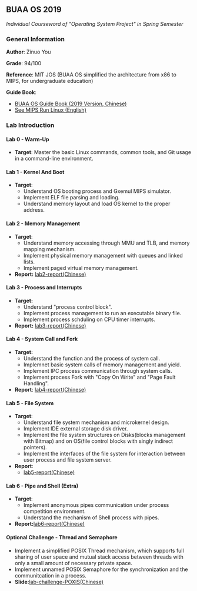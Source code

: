 ## BUAA OS 2019

*Individual Courseword of "Operating System Project" in Spring Semester*

### General Information

**Author**: Zinuo You

**Grade**: 94/100

**Reference**: MIT JOS (BUAA OS simplified the architecture from x86 to MIPS, for undergraduate education)

**Guide Book**: 
  - [BUAA OS Guide Book (2019 Version, Chinese)](assets/guide-book.pdf)
  - [See MIPS Run Linux (English)](assets/See-Mips-Run-Linux.pdf)



### Lab Introduction

#### Lab 0 - Warm-Up

- **Target**: Master the basic Linux commands, common tools, and Git usage in a command-line environment. 

#### Lab 1 - Kernel And Boot

- **Target**: 
  - Understand OS booting process and Gxemul MIPS simulator. 
  - Implement ELF file parsing and loading. 
  - Understand memory layout and load OS kernel to the proper address. 

#### Lab 2 - Memory Management 

- **Target**: 
  - Understand memory accessing through MMU and TLB, and memory mapping mechanism.
  - Implement physical memory management with queues and linked lists. 
  - Implement paged virtual memory management. 
- **Report:** [lab2-report(Chinese)](assets/lab2-report.pdf)

#### Lab 3 - Process and Interrupts

- **Target:** 
  - Understand "process control block". 
  - Implement process management to run an executable binary file. 
  - Implement process schduling on CPU timer interrupts. 
- **Report:** [lab3-report(Chinese)](assets/lab3-report.pdf)

#### Lab 4 - System Call and Fork

- **Target:**
  - Understand the function and the process of system call. 
  - Implemnet basic system calls of memory management and yield. 
  - Implement IPC process communication through system calls. 
  - Implement process Fork with "Copy On Write" and "Page Fault Handling".
- **Report**: [lab4-report(Chinese)](assets/lab4-report.pdf)

#### Lab 5 - File System

- **Target**:
  - Understand file system mechanism and microkernel design. 
  - Implement IDE external storage disk driver.
  - Implement the file system structures on Disks(blocks management with Bitmap) and on OS(file control blocks with singly indirect pointers). 
  - Implement the interfaces of the file system for interaction between user process and file system server. 
- **Report**: 
  - [lab5-report(Chinese)](assets/lab5-report.pdf)

#### Lab 6 - Pipe and Shell (Extra)

- **Target**:
  - Implement anonymous pipes communication under process competition environment. 
  - Understand the mechanism of Shell process with pipes. 
- **Report:**[lab6-report(Chinese)](assets/lab6-report.pdf)



#### Optional Challenge - Thread and Semaphore

- Implement a simplified POSIX Thread mechanism, which supports full sharing of user space and mutual stack access between threads with only a small amount of necessary private space. 
- Implement unnamed POSIX Semaphore for the synchronization and the communitcation in a process. 
- **Slide:**[lab-challenge-POXIS(Chinese)](assets/lab-challenge-POSIX.pdf)
